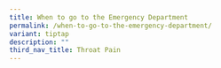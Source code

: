 ```yaml
---
title: When to go to the Emergency Department
permalink: /when-to-go-to-the-emergency-department/
variant: tiptap
description: ""
third_nav_title: Throat Pain
---
```

